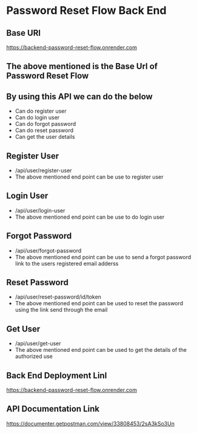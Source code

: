 # Password Reset Flow Back End
## Base URl
https://backend-password-reset-flow.onrender.com
## The above mentioned is the Base Url of Password Reset Flow
## By using this API we can do the below
<ul>
  <li>Can do register user</li>
  <li>Can do login user</li>
  <li>Can do forgot password</li>
  <li>Can do reset password</li>
  <li>Can get the user details</li>
</ul>

## Register User
<ul>
  <li>/api/user/register-user</li>
  <li>The above mentioned end point can be use to register user</li>
</ul>

## Login User
<ul>
  <li>/api/user/login-user</li>
  <li>The above mentioned end point can be use to do login user</li>
</ul>

## Forgot Password
<ul>
  <li>/api/user/forgot-password</li>
  <li>The above mentioned end point can be use to send a forgot password link to the users registered email adderss</li>
</ul>

## Reset Password
<ul>
  <li>/api/user/reset-password/id/token</li>
  <li>The above mentioned end point can be used to reset the password using the link send through the email</li>
</ul>

## Get User
<ul>
  <li>/api/user/get-user</li>
  <li>The above mentioned end point can be used to get the details of the authorized use</li>
</ul>

## Back End Deployment Linl
https://backend-password-reset-flow.onrender.com

## API Documentation Link
https://documenter.getpostman.com/view/33808453/2sA3kSo3Un












